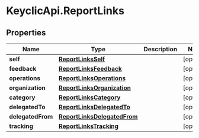 # KeyclicApi.ReportLinks

## Properties
Name | Type | Description | Notes
------------ | ------------- | ------------- | -------------
**self** | [**ReportLinksSelf**](ReportLinksSelf.md) |  | [optional] 
**feedback** | [**ReportLinksFeedback**](ReportLinksFeedback.md) |  | [optional] 
**operations** | [**ReportLinksOperations**](ReportLinksOperations.md) |  | [optional] 
**organization** | [**ReportLinksOrganization**](ReportLinksOrganization.md) |  | [optional] 
**category** | [**ReportLinksCategory**](ReportLinksCategory.md) |  | [optional] 
**delegatedTo** | [**ReportLinksDelegatedTo**](ReportLinksDelegatedTo.md) |  | [optional] 
**delegatedFrom** | [**ReportLinksDelegatedFrom**](ReportLinksDelegatedFrom.md) |  | [optional] 
**tracking** | [**ReportLinksTracking**](ReportLinksTracking.md) |  | [optional] 


